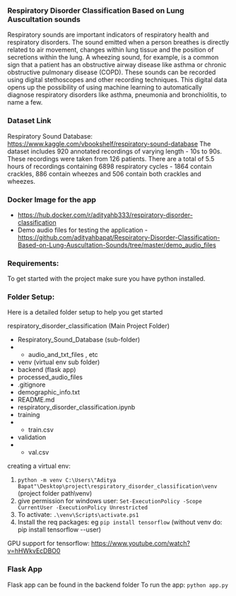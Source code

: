### Respiratory Disorder Classification Based on Lung Auscultation sounds

Respiratory sounds are important indicators of respiratory health and respiratory disorders. The sound emitted when a person 
breathes is directly related to air movement, changes within lung tissue and the position of secretions within the lung. 
A wheezing sound, for example, is a common sign that a patient has an obstructive airway disease like asthma or chronic 
obstructive pulmonary disease (COPD). These sounds can be recorded using digital stethoscopes and other recording techniques.
This digital data opens up the possibility of using machine learning to automatically diagnose respiratory disorders like asthma, 
pneumonia and bronchiolitis, to name a few.

### Dataset Link
Respiratory Sound Database: https://www.kaggle.com/vbookshelf/respiratory-sound-database
The dataset includes 920 annotated recordings of varying length - 10s to 90s. These recordings were taken from 126 patients. There are a total of 5.5 hours of recordings containing 6898 respiratory cycles - 1864 contain crackles, 886 contain wheezes and 506 contain both crackles and wheezes.

### Docker Image for the app
- https://hub.docker.com/r/adityahb333/respiratory-disorder-classification
- Demo audio files for testing the application - https://github.com/adityahbapat/Respiratory-Disorder-Classification-Based-on-Lung-Auscultation-Sounds/tree/master/demo_audio_files

### Requirements:
To get started with the project make sure you have python installed.

### Folder Setup:
Here is a detailed folder setup to help you get started

respiratory_disorder_classification (Main Project Folder)
- Respiratory_Sound_Database (sub-folder)
- - audio_and_txt_files , etc
- venv (virtual env sub folder)
- backend (flask app)
- processed_audio_files
- .gitignore
- demographic_info.txt
- README.md
- respiratory_disorder_classification.ipynb
- training
- - train.csv
- validation
- - val.csv 


creating a virtual env:
1. `python -m venv C:\Users\"Aditya Bapat"\Desktop\project\respiratory_disorder_classification\venv` (project folder path\venv)
2. give permission for windows user: `Set-ExecutionPolicy -Scope CurrentUser -ExecutionPolicy Unrestricted`
3. To activate: `.\venv\Scripts\activate.ps1` 
4. Install the req packages: eg `pip install tensorflow` (without venv do: pip install tensorflow --user)

GPU support for tensorflow: https://www.youtube.com/watch?v=hHWkvEcDBO0

### Flask App
Flask app can be found in the backend folder
To run the app:
`python app.py`
